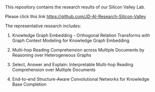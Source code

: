 This repository contains the research results of our Silicon Valley Lab.

Please click this link https://github.com/JD-AI-Research-Silicon-Valley

The representative research includes:

1. Knowledge Graph Embedding - Orthogonal Relation Transforms with Graph Context Modeling for Knowledge Graph Embedding

2. Multi-hop Reading Comprehension across Multiple Documents by Reasoning over Heterogeneous Graphs

3. Select, Answer and Explain: Interpretable Multi-hop Reading Comprehension over Multiple Documents

4. End-to-end Structure-Aware Convolutional Networks for Knowledge Base Completion
